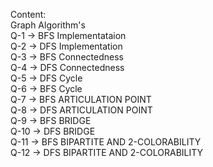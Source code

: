 Content: <br>
Graph Algorithm's <br>
Q-1 -> BFS Implementataion <br>
Q-2 -> DFS Implementation <br>
Q-3 -> BFS Connectedness <br>
Q-4 -> DFS Connectedness <br>
Q-5 -> DFS Cycle <br>
Q-6 -> BFS Cycle <br>
Q-7 -> BFS ARTICULATION POINT <br>
Q-8 -> DFS ARTICULATION POINT <br>
Q-9 -> BFS BRIDGE <br>
Q-10 -> DFS BRIDGE <br>
Q-11 -> BFS BIPARTITE AND 2-COLORABILITY<br>
Q-12 -> DFS BIPARTITE AND 2-COLORABILITY<br>
